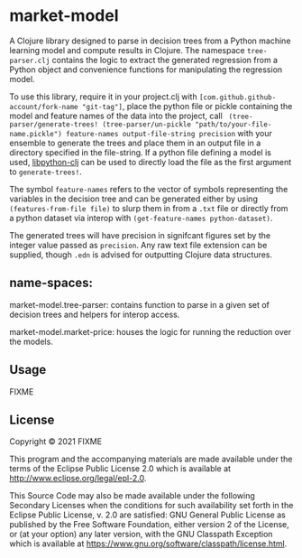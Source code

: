 # market-model

A Clojure library designed to parse in decision trees from a Python machine
learning model and compute results in Clojure. The namespace ```tree-parser.clj``` contains the logic to extract the generated regression from a Python object and convenience functions for manipulating the regression model.

To use this library, require it in your project.clj with ```[com.github.github-account/fork-name "git-tag"]```, place the python file or pickle containing the model and feature names of the data
into the project,  call ``` (tree-parser/generate-trees! (tree-parser/un-pickle "path/to/your-file-name.pickle") feature-names output-file-string precision``` with your ensemble to generate the trees and place them in an output file in a directory specified in the file-string. If a python file defining a model is used, [libpython-clj][] can be used to directly load the file as the first argument to ```generate-trees!```.

The symbol ```feature-names``` refers to the vector of symbols representing the variables in the decision tree and can be generated either by using ``` (features-from-file file) ``` to slurp them in from a ```.txt``` file or directly from a python dataset via interop with ```(get-feature-names python-dataset)```.

The generated trees will have precision in signifcant figures set by the integer value passed as ```precision```.
Any raw text file extension can be supplied, though ```.edn``` is advised for outputting Clojure data structures.


## name-spaces:
market-model.tree-parser: contains function to parse in a given set of decision trees and helpers for interop
                          access.

market-model.market-price: houses the logic for running the reduction over the models.

## Usage

FIXME

## License

Copyright © 2021 FIXME

This program and the accompanying materials are made available under the
terms of the Eclipse Public License 2.0 which is available at
http://www.eclipse.org/legal/epl-2.0.

This Source Code may also be made available under the following Secondary
Licenses when the conditions for such availability set forth in the Eclipse
Public License, v. 2.0 are satisfied: GNU General Public License as published by
the Free Software Foundation, either version 2 of the License, or (at your
option) any later version, with the GNU Classpath Exception which is available
at https://www.gnu.org/software/classpath/license.html.

[libpython-clj]: https://github.com/clj-python/libpython-clj "libpython-clj"

